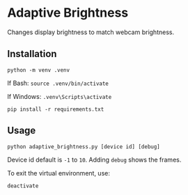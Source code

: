 # Adaptive Brightness
Changes display brightness to match webcam brightness.

## Installation

```
python -m venv .venv
```

If Bash: `source .venv/bin/activate`

If Windows: `.venv\Scripts\activate`

```
pip install -r requirements.txt
```

## Usage
```
python adaptive_brightness.py [device id] [debug]
```
Device id default is `-1` to `10`.
Adding `debug` shows the frames.

To exit the virtual environment, use:
```
deactivate
```